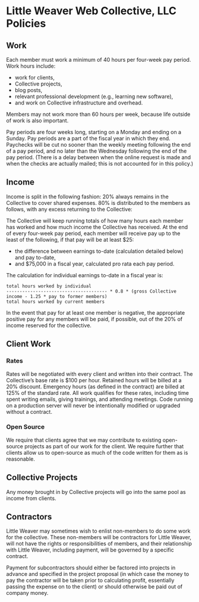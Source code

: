 Little Weaver Web Collective, LLC Policies
==========================================

Work
----

Each member must work a minimum of 40 hours per four-week pay period. Work hours include:

* work for clients,
* Collective projects,
* blog posts,
* relevant professional development (e.g., learning new software),
* and work on Collective infrastructure and overhead.

Members may not work more than 60 hours per week, because life outside of work is also important.

Pay periods are four weeks long, starting on a Monday and ending on a Sunday. Pay periods are a part of the fiscal year in which they end. Paychecks will be cut no sooner than the weekly meeting following the end of a pay period, and no later than the Wednesday following the end of the pay period. (There is a delay between when the online request is made and when the checks are actually mailed; this is not accounted for in this policy.)


Income
------

Income is split in the following fashion: 20% always remains in the Collective to cover shared expenses. 80% is distributed to the members as follows, with any excess returning to the Collective:

The Collective will keep running totals of how many hours each member has worked and how much income the Collective has received. At the end of every four-week pay period, each member will receive pay up to the least of the following, if that pay will be at least $25:

* the difference between earnings to-date (calculation detailed below) and pay to-date,
* and $75,000 in a fiscal year, calculated pro rata each pay period.

The calculation for individual earnings to-date in a fiscal year is:

    total hours worked by individual
    -------------------------------------- * 0.8 * (gross Collective income - 1.25 * pay to former members)
    total hours worked by current members

In the event that pay for at least one member is negative, the appropriate positive pay for any members will be paid, if possible, out of the 20% of income reserved for the collective.


Client Work
-----------

### Rates

Rates will be negotiated with every client and written into their contract. The Collective’s base rate is $100 per hour. Retained hours will be billed at a 20% discount. Emergency hours (as defined in the contract) are billed at 125% of the standard rate. All work qualifies for these rates, including time spent writing emails, giving trainings, and attending meetings. Code running on a production server will never be intentionally modified or upgraded without a contract.

### Open Source

We require that clients agree that we may contribute to existing open-source projects as part of our work for the client. We require further that clients allow us to open-source as much of the code written for them as is reasonable.


Collective Projects
-------------------

Any money brought in by Collective projects will go into the same pool as income from clients.


Contractors
-----------

Little Weaver may sometimes wish to enlist non-members to do some work for the collective. These non-members will be contractors for Little Weaver, will not have the rights or responsibilities of members, and their relationship with Little Weaver, including payment, will be governed by a specific contract.

Payment for subcontractors should either be factored into projects in advance and specified in the project proposal (in which case the money to pay the contractor will be taken prior to calculating profit, essentially passing the expense on to the client) or should otherwise be paid out of company money.
